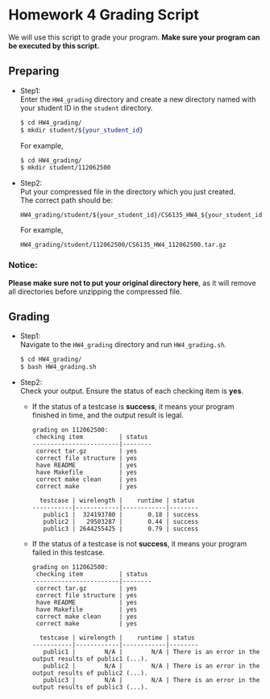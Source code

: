 # Homework 4 Grading Script
We will use this script to grade your program. **Make sure your program can be executed by this script.**

## Preparing
* Step1:  
    Enter the `HW4_grading` directory and create a new directory named with your student ID in the `student` directory.
    ```sh
    $ cd HW4_grading/
    $ mkdir student/${your_student_id}
    ```
    For example,
    ```sh
    $ cd HW4_grading/
    $ mkdir student/112062500
    ```

* Step2:  
    Put your compressed file in the directory which you just created.  
    The correct path should be:
    ```
    HW4_grading/student/${your_student_id}/CS6135_HW4_${your_student_id}.tar.gz
    ```
    For example,
    ```
    HW4_grading/student/112062500/CS6135_HW4_112062500.tar.gz
    ```

### Notice:
**Please make sure not to put your original directory here**, as it will remove all directories before unzipping the compressed file.

## Grading
* Step1:  
    Navigate to the `HW4_grading` directory and run `HW4_grading.sh`.
    ```sh
    $ cd HW4_grading/
    $ bash HW4_grading.sh
    ```

* Step2:  
    Check your output. Ensure the status of each checking item is **yes**.
    * If the status of a testcase is **success**, it means your program finished in time, and the output result is legal.
        ```
        grading on 112062500:
         checking item          | status
        ------------------------|--------
         correct tar.gz         | yes
         correct file structure | yes
         have README            | yes
         have Makefile          | yes
         correct make clean     | yes
         correct make           | yes

          testcase | wirelength |    runtime | status
        -----------|------------|------------|--------
           public1 |  324193780 |       0.18 | success
           public2 |   29503287 |       0.44 | success
           public3 | 2644255425 |       0.79 | success
        ```

    * If the status of a testcase is not **success**, it means your program failed in this testcase.
        ```
        grading on 112062500:
         checking item          | status
        ------------------------|--------
         correct tar.gz         | yes
         correct file structure | yes
         have README            | yes
         have Makefile          | yes
         correct make clean     | yes
         correct make           | yes
        
          testcase | wirelength |    runtime | status
        -----------|------------|------------|--------
           public1 |        N/A |        N/A | There is an error in the output results of public1 (...).
           public2 |        N/A |        N/A | There is an error in the output results of public2 (...).
           public3 |        N/A |        N/A | There is an error in the output results of public3 (...).
        ```
